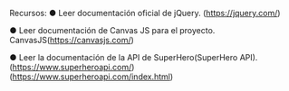 Recursos:
● Leer documentación oficial de jQuery.
(https://jquery.com/)

● Leer documentación de Canvas JS para el proyecto.
CanvasJS(https://canvasjs.com/)

● Leer la documentación de la API de SuperHero(SuperHero API).
(https://www.superheroapi.com/)
(https://www.superheroapi.com/index.html)